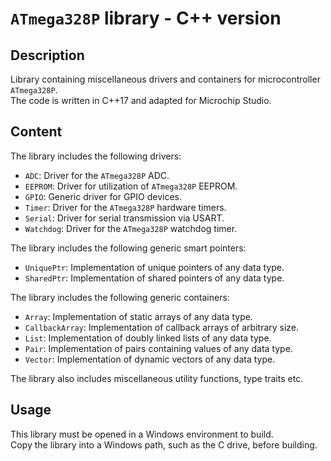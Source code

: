# `ATmega328P` library - C++ version

## Description
Library containing miscellaneous drivers and containers for microcontroller `ATmega328P`.  
The code is written in C++17 and adapted for Microchip Studio. 

## Content
The library includes the following drivers:  
* `ADC`: Driver for the `ATmega328P` ADC.  
* `EEPROM`: Driver for utilization of `ATmega328P` EEPROM.  
* `GPIO`: Generic driver for GPIO devices.  
* `Timer`: Driver for the `ATmega328P` hardware timers.  
* `Serial`: Driver for serial transmission via USART.  
* `Watchdog`: Driver for the `ATmega328P` watchdog timer.  

The library includes the following generic smart pointers:
* `UniquePtr`: Implementation of unique pointers of any data type.
* `SharedPtr`: Implementation of shared pointers of any data type.

The library includes the following generic containers:  
* `Array`: Implementation of static arrays of any data type.  
* `CallbackArray`: Implementation of callback arrays of arbitrary size.  
* `List`: Implementation of doubly linked lists of any data type.  
* `Pair`: Implementation of pairs containing values of any data type.  
* `Vector`: Implementation of dynamic vectors of any data type.  

The library also includes miscellaneous utility functions, type traits etc.  

## Usage 
This library must be opened in a Windows environment to build.  
Copy the library into a Windows path, such as the C drive, before building.